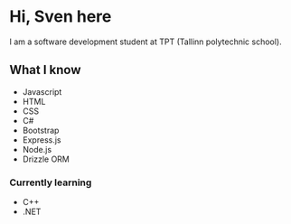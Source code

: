 # Hi, Sven here
I am a software development student at TPT (Tallinn polytechnic school).

## What I know
- Javascript
- HTML
- CSS
- C#
- Bootstrap
- Express.js
- Node.js
- Drizzle ORM
### Currently learning
- C++
- .NET
